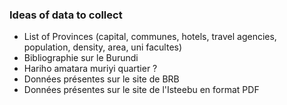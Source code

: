 ###  Ideas of data to collect

- List of Provinces (capital, communes, hotels, travel agencies, population, density, area, uni facultes)
- Bibliographie sur le Burundi
- Hariho amatara muriyi quartier ?
- Données présentes sur le site de BRB
- Données présentes sur le site de l'Isteebu en format PDF
